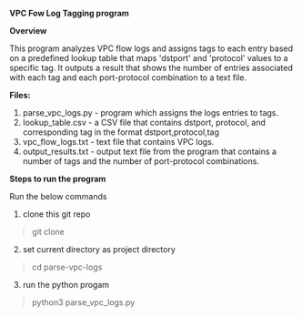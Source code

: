 **VPC Fow Log Tagging program**

**Overview**

This program analyzes VPC flow logs and assigns tags to each entry based on a predefined lookup table 
that maps 'dstport' and 'protocol' values to a specific tag.
It outputs a result that shows the number of entries associated with each tag and each port-protocol combination to a text file.


**Files:**
1. parse_vpc_logs.py - program which assigns the logs entries to tags.
2. lookup_table.csv  - a CSV file that contains dstport, protocol, and corresponding tag in the format dstport,protocol,tag
3. vpc_flow_logs.txt    - text file that contains VPC logs.
3. output_results.txt   - output text file from the program that contains a number of tags and the number of port-protocol combinations.

**Steps to run the program**

Run the below commands
1. clone this git repo
>  git clone
2. set current directory as project directory
>   cd parse-vpc-logs
3. run the python progam
>   python3 parse_vpc_logs.py
